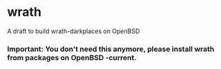 # wrath
A draft to build wrath-darkplaces on OpenBSD

### Important: You don't need this anymore, please install wrath from packages on OpenBSD -current.
